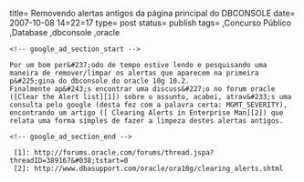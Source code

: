 
title= Removendo alertas antigos da página principal do DBCONSOLE
date= 2007-10-08 14=22=17
type= post
status= publish
tags=
,Concurso Público
,Database
,dbconsole
,oracle
~~~~~~
<!-- google_ad_section_start -->

Por um bom per&#237;odo de tempo estive lendo e pesquisando uma maneira de remover/limpar os alertas que aparecem na primeira p&#225;gina do dbconsole do oracle 10g 10.2.  
Finalmente ap&#243;s encontrar uma discuss&#227;o no forum oracle ([Clear the Alert list][1]) sobre o assunto, acabei, atrav&#233;s uma consulta pelo google (desta fez com a palavra certa: MGMT_SEVERITY), encontrando um artigo ([ Clearing Alerts in Enterprise Man][2]) que relata uma forma simples de fazer a limpeza destes alertas antigos.

<!-- google_ad_section_end -->

 [1]: http://forums.oracle.com/forums/thread.jspa?threadID=389167&#038;tstart=0
 [2]: http://www.dbasupport.com/oracle/ora10g/clearing_alerts.shtml